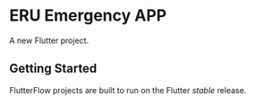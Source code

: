 # ERU Emergency APP

A new Flutter project.

## Getting Started

FlutterFlow projects are built to run on the Flutter _stable_ release.
